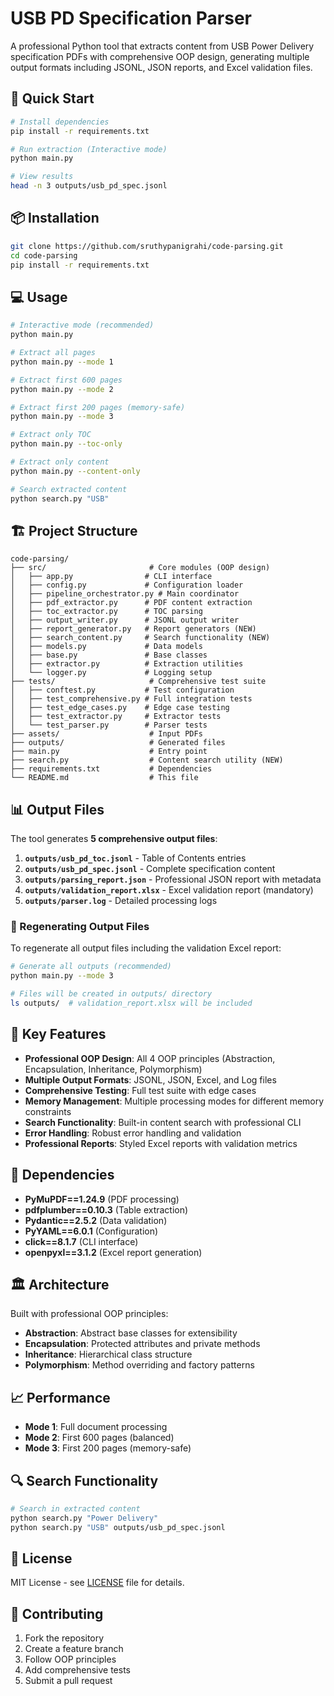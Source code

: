 # USB PD Specification Parser

A professional Python tool that extracts content from USB Power Delivery specification PDFs with comprehensive OOP design, generating multiple output formats including JSONL, JSON reports, and Excel validation files.

## 🚀 Quick Start

```bash
# Install dependencies
pip install -r requirements.txt

# Run extraction (Interactive mode)
python main.py

# View results
head -n 3 outputs/usb_pd_spec.jsonl
```

## 📦 Installation

```bash
git clone https://github.com/sruthypanigrahi/code-parsing.git
cd code-parsing
pip install -r requirements.txt
```

## 💻 Usage

```bash
# Interactive mode (recommended)
python main.py

# Extract all pages
python main.py --mode 1

# Extract first 600 pages
python main.py --mode 2

# Extract first 200 pages (memory-safe)
python main.py --mode 3

# Extract only TOC
python main.py --toc-only

# Extract only content
python main.py --content-only

# Search extracted content
python search.py "USB"
```

## 🏗️ Project Structure

```
code-parsing/
├── src/                       # Core modules (OOP design)
│   ├── app.py                # CLI interface
│   ├── config.py             # Configuration loader
│   ├── pipeline_orchestrator.py # Main coordinator
│   ├── pdf_extractor.py      # PDF content extraction
│   ├── toc_extractor.py      # TOC parsing
│   ├── output_writer.py      # JSONL output writer
│   ├── report_generator.py   # Report generators (NEW)
│   ├── search_content.py     # Search functionality (NEW)
│   ├── models.py             # Data models
│   ├── base.py               # Base classes
│   ├── extractor.py          # Extraction utilities
│   └── logger.py             # Logging setup
├── tests/                     # Comprehensive test suite
│   ├── conftest.py           # Test configuration
│   ├── test_comprehensive.py # Full integration tests
│   ├── test_edge_cases.py    # Edge case testing
│   ├── test_extractor.py     # Extractor tests
│   └── test_parser.py        # Parser tests
├── assets/                    # Input PDFs
├── outputs/                   # Generated files
├── main.py                    # Entry point
├── search.py                  # Content search utility (NEW)
├── requirements.txt           # Dependencies
└── README.md                  # This file
```

## 📊 Output Files

The tool generates **5 comprehensive output files**:

1. **`outputs/usb_pd_toc.jsonl`** - Table of Contents entries
2. **`outputs/usb_pd_spec.jsonl`** - Complete specification content
3. **`outputs/parsing_report.json`** - Professional JSON report with metadata
4. **`outputs/validation_report.xlsx`** - Excel validation report (mandatory)
5. **`outputs/parser.log`** - Detailed processing logs

### 🔄 Regenerating Output Files

To regenerate all output files including the validation Excel report:

```bash
# Generate all outputs (recommended)
python main.py --mode 3

# Files will be created in outputs/ directory
ls outputs/  # validation_report.xlsx will be included
```

## 🎯 Key Features

- **Professional OOP Design**: All 4 OOP principles (Abstraction, Encapsulation, Inheritance, Polymorphism)
- **Multiple Output Formats**: JSONL, JSON, Excel, and Log files
- **Comprehensive Testing**: Full test suite with edge cases
- **Memory Management**: Multiple processing modes for different memory constraints
- **Search Functionality**: Built-in content search with professional CLI
- **Error Handling**: Robust error handling and validation
- **Professional Reports**: Styled Excel reports with validation metrics

## 🔧 Dependencies

- **PyMuPDF==1.24.9** (PDF processing)
- **pdfplumber==0.10.3** (Table extraction)
- **Pydantic==2.5.2** (Data validation)
- **PyYAML==6.0.1** (Configuration)
- **click==8.1.7** (CLI interface)
- **openpyxl==3.1.2** (Excel report generation)

## 🏛️ Architecture

Built with professional OOP principles:

- **Abstraction**: Abstract base classes for extensibility
- **Encapsulation**: Protected attributes and private methods
- **Inheritance**: Hierarchical class structure
- **Polymorphism**: Method overriding and factory patterns

## 📈 Performance

- **Mode 1**: Full document processing
- **Mode 2**: First 600 pages (balanced)
- **Mode 3**: First 200 pages (memory-safe)

## 🔍 Search Functionality

```bash
# Search in extracted content
python search.py "Power Delivery"
python search.py "USB" outputs/usb_pd_spec.jsonl
```

## 📝 License

MIT License - see [LICENSE](LICENSE) file for details.

## 🤝 Contributing

1. Fork the repository
2. Create a feature branch
3. Follow OOP principles
4. Add comprehensive tests
5. Submit a pull request